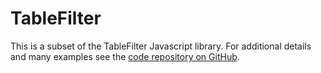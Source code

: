 # TableFilter

This is a subset of the TableFilter Javascript library. For additional details and many examples see the [code repository on GitHub](https://github.com/koalyptus/TableFilter).
